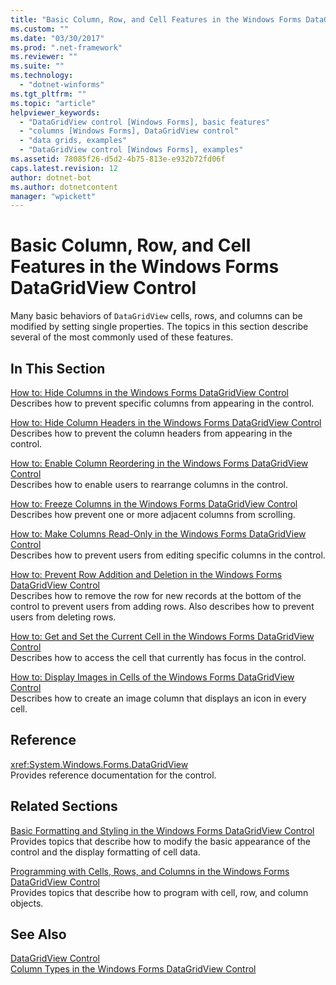 ```yaml
---
title: "Basic Column, Row, and Cell Features in the Windows Forms DataGridView Control | Microsoft Docs"
ms.custom: ""
ms.date: "03/30/2017"
ms.prod: ".net-framework"
ms.reviewer: ""
ms.suite: ""
ms.technology: 
  - "dotnet-winforms"
ms.tgt_pltfrm: ""
ms.topic: "article"
helpviewer_keywords: 
  - "DataGridView control [Windows Forms], basic features"
  - "columns [Windows Forms], DataGridView control"
  - "data grids, examples"
  - "DataGridView control [Windows Forms], examples"
ms.assetid: 78085f26-d5d2-4b75-813e-e932b72fd06f
caps.latest.revision: 12
author: dotnet-bot
ms.author: dotnetcontent
manager: "wpickett"
---
```

# Basic Column, Row, and Cell Features in the Windows Forms DataGridView Control
Many basic behaviors of `DataGridView` cells, rows, and columns can be modified by setting single properties. The topics in this section describe several of the most commonly used of these features.  
  
## In This Section  
 [How to: Hide Columns in the Windows Forms DataGridView Control](../../../../docs/framework/winforms/controls/how-to-hide-columns-in-the-windows-forms-datagridview-control.md)  
 Describes how to prevent specific columns from appearing in the control.  
  
 [How to: Hide Column Headers in the Windows Forms DataGridView Control](../../../../docs/framework/winforms/controls/how-to-hide-column-headers-in-the-windows-forms-datagridview-control.md)  
 Describes how to prevent the column headers from appearing in the control.  
  
 [How to: Enable Column Reordering in the Windows Forms DataGridView Control](../../../../docs/framework/winforms/controls/how-to-enable-column-reordering-in-the-windows-forms-datagridview-control.md)  
 Describes how to enable users to rearrange columns in the control.  
  
 [How to: Freeze Columns in the Windows Forms DataGridView Control](../../../../docs/framework/winforms/controls/how-to-freeze-columns-in-the-windows-forms-datagridview-control.md)  
 Describes how prevent one or more adjacent columns from scrolling.  
  
 [How to: Make Columns Read-Only in the Windows Forms DataGridView Control](../../../../docs/framework/winforms/controls/how-to-make-columns-read-only-in-the-windows-forms-datagridview-control.md)  
 Describes how to prevent users from editing specific columns in the control.  
  
 [How to: Prevent Row Addition and Deletion in the Windows Forms DataGridView Control](../../../../docs/framework/winforms/controls/prevent-row-addition-and-deletion-datagridview.md)  
 Describes how to remove the row for new records at the bottom of the control to prevent users from adding rows. Also describes how to prevent users from deleting rows.  
  
 [How to: Get and Set the Current Cell in the Windows Forms DataGridView Control](../../../../docs/framework/winforms/controls/get-and-set-the-current-cell-wf-datagridview-control.md)  
 Describes how to access the cell that currently has focus in the control.  
  
 [How to: Display Images in Cells of the Windows Forms DataGridView Control](../../../../docs/framework/winforms/controls/how-to-display-images-in-cells-of-the-windows-forms-datagridview-control.md)  
 Describes how to create an image column that displays an icon in every cell.  
  
## Reference  
 <xref:System.Windows.Forms.DataGridView>  
 Provides reference documentation for the control.  
  
## Related Sections  
 [Basic Formatting and Styling in the Windows Forms DataGridView Control](../../../../docs/framework/winforms/controls/basic-formatting-and-styling-in-the-windows-forms-datagridview-control.md)  
 Provides topics that describe how to modify the basic appearance of the control and the display formatting of cell data.  
  
 [Programming with Cells, Rows, and Columns in the Windows Forms DataGridView Control](../../../../docs/framework/winforms/controls/programming-with-cells-rows-and-columns-in-the-datagrid.md)  
 Provides topics that describe how to program with cell, row, and column objects.  
  
## See Also  
 [DataGridView Control](../../../../docs/framework/winforms/controls/datagridview-control-windows-forms.md)   
 [Column Types in the Windows Forms DataGridView Control](../../../../docs/framework/winforms/controls/column-types-in-the-windows-forms-datagridview-control.md)